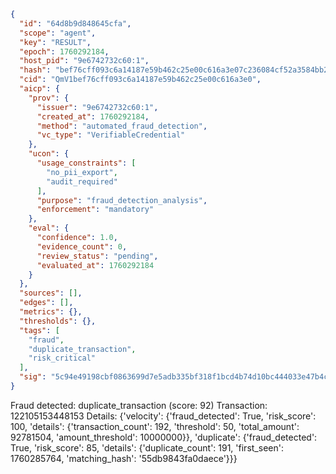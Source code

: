 ```json
{
  "id": "64d8b9d848645cfa",
  "scope": "agent",
  "key": "RESULT",
  "epoch": 1760292184,
  "host_pid": "9e6742732c60:1",
  "hash": "bef76cff093c6a14187e59b462c25e00c616a3e07c236084cf52a3584bb2f6ec",
  "cid": "QmV1bef76cff093c6a14187e59b462c25e00c616a3e0",
  "aicp": {
    "prov": {
      "issuer": "9e6742732c60:1",
      "created_at": 1760292184,
      "method": "automated_fraud_detection",
      "vc_type": "VerifiableCredential"
    },
    "ucon": {
      "usage_constraints": [
        "no_pii_export",
        "audit_required"
      ],
      "purpose": "fraud_detection_analysis",
      "enforcement": "mandatory"
    },
    "eval": {
      "confidence": 1.0,
      "evidence_count": 0,
      "review_status": "pending",
      "evaluated_at": 1760292184
    }
  },
  "sources": [],
  "edges": [],
  "metrics": {},
  "thresholds": {},
  "tags": [
    "fraud",
    "duplicate_transaction",
    "risk_critical"
  ],
  "sig": "5c94e49198cbf0863699d7e5adb335bf318f1bcd4b74d10bc444033e47b4cd60"
}
```

Fraud detected: duplicate_transaction (score: 92)
Transaction: 122105153448153
Details: {'velocity': {'fraud_detected': True, 'risk_score': 100, 'details': {'transaction_count': 192, 'threshold': 50, 'total_amount': 92781504, 'amount_threshold': 10000000}}, 'duplicate': {'fraud_detected': True, 'risk_score': 85, 'details': {'duplicate_count': 191, 'first_seen': 1760285764, 'matching_hash': '55db9843fa0daece'}}}
